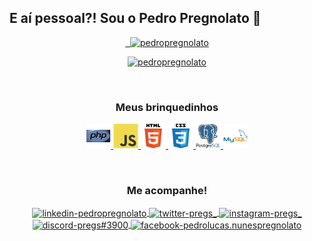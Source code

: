 ## E aí pessoal?! Sou o Pedro Pregnolato 📌

<div align="center">
  <a href="https://github.com/pedropregnolato" target="_blank">
    <p>&nbsp;
      <img height="180em" src="https://github-readme-stats.vercel.app/api?username=pedropregnolato&show_icons=true&locale=en" alt="pedropregnolato" />
    </p>
    <p>
      <img height="180em" src="https://github-readme-stats.vercel.app/api/top-langs?username=pedropregnolato&show_icons=true&locale=en&layout=compact" alt="pedropregnolato" />
    </p>
  </a>
</div>

<br>

<div style="display: inline_block">
  <h3 align="center">Meus brinquedinhos</h3>
    <p align="center"> 
      <a href="https://www.php.net" target="_blank" rel="noreferrer"> <img src="https://raw.githubusercontent.com/devicons/devicon/master/icons/php/php-original.svg" alt="php-pregs" width="40" height="40"/>
      <a href="https://developer.mozilla.org/en-US/docs/Web/JavaScript" target="_blank" rel="noreferrer"> <img src="https://raw.githubusercontent.com/devicons/devicon/master/icons/javascript/javascript-original.svg" alt="javascript-pregs" width="40" height="40"/> </a>
      <a href="https://www.w3.org/html/" target="_blank" rel="noreferrer"> <img src="https://raw.githubusercontent.com/devicons/devicon/master/icons/html5/html5-original-wordmark.svg" alt="html5-pregs" width="40" height="40"/> </a> 
      <a href="https://www.w3schools.com/css/" target="_blank" rel="noreferrer"> <img src="https://raw.githubusercontent.com/devicons/devicon/master/icons/css3/css3-original-wordmark.svg" alt="css3-pregs" width="40" height="40"/> </a>    
      </a> <a href="https://www.postgresql.org" target="_blank" rel="noreferrer"> <img src="https://raw.githubusercontent.com/devicons/devicon/master/icons/postgresql/postgresql-original-wordmark.svg" alt="postgresql-pregs" width="40" height="40"/> </a>
      <a href="https://www.mysql.com/" target="_blank" rel="noreferrer"> <img src="https://raw.githubusercontent.com/devicons/devicon/master/icons/mysql/mysql-original-wordmark.svg" alt="mysql" width="40" height="40"/> </a>
    </p>
</div>

<br>

<h3 align="center">Me acompanhe!</h3>
  <p align="center">
    <a href="https://linkedin.com/in/pedropregnolato" target="blank">
      <img align="center" src="https://raw.githubusercontent.com/rahuldkjain/github-profile-readme-generator/master/src/images/icons/Social/linked-in-alt.svg" alt="linkedin-pedropregnolato" height="30" width="40" />
    </a>
    <a href="https://twitter.com/pregs_" target="blank">
      <img align="center" src="https://raw.githubusercontent.com/rahuldkjain/github-profile-readme-generator/master/src/images/icons/Social/twitter.svg" alt="twitter-pregs_" height="30" width="40" />
    </a>
    <a href="https://instagram.com/pregs_" target="blank">
      <img align="center" src="https://raw.githubusercontent.com/rahuldkjain/github-profile-readme-generator/master/src/images/icons/Social/instagram.svg" alt="instagram-pregs_" height="30" width="40" />
    </a>
    <a href="https://discord.gg/pregs#3900" target="blank">
      <img align="center" src="https://raw.githubusercontent.com/rahuldkjain/github-profile-readme-generator/master/src/images/icons/Social/discord.svg" alt="discord-pregs#3900" height="30" width="40" />
    </a>
    <a href="https://fb.com/pedrolucas.nunespregnolato" target="blank">
      <img align="center" src="https://raw.githubusercontent.com/rahuldkjain/github-profile-readme-generator/master/src/images/icons/Social/facebook.svg" alt="facebook-pedrolucas.nunespregnolato" height="30" width="40" />
    </a>
  </p>
